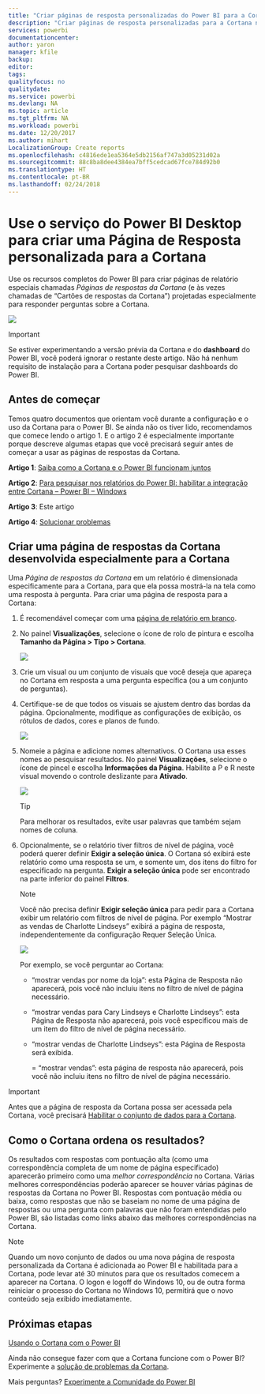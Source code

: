 ```yaml
---
title: "Criar páginas de resposta personalizadas do Power BI para a Cortana"
description: "Criar páginas de resposta personalizadas para a Cortana no Power BI"
services: powerbi
documentationcenter: 
author: yaron
manager: kfile
backup: 
editor: 
tags: 
qualityfocus: no
qualitydate: 
ms.service: powerbi
ms.devlang: NA
ms.topic: article
ms.tgt_pltfrm: NA
ms.workload: powerbi
ms.date: 12/20/2017
ms.author: mihart
LocalizationGroup: Create reports
ms.openlocfilehash: c4816ede1ea5364e5db2156af747a3d05231d02a
ms.sourcegitcommit: 88c8ba8dee4384ea7bff5cedcad67fce784d92b0
ms.translationtype: HT
ms.contentlocale: pt-BR
ms.lasthandoff: 02/24/2018
---
```

# <a name="use-power-bi-service-or-power-bi-desktop-to-create-a-custom-answer-page-for-cortana"></a>Use o serviço do Power BI Desktop para criar uma Página de Resposta personalizada para a Cortana
Use os recursos completos do Power BI para criar páginas de relatório especiais chamadas *Páginas de respostas da Cortana* (e às vezes chamadas de “Cartões de respostas da Cortana”) projetadas especialmente para responder perguntas sobre a Cortana.

![](media/service-cortana-answer-cards/power-bi-cortana.png)

> [!IMPORTANT]
> Se estiver experimentando a versão prévia da Cortana e do **dashboard** do Power BI, você poderá ignorar o restante deste artigo. Não há nenhum requisito de instalação para a Cortana poder pesquisar dashboards do Power BI.
> 
> 

## <a name="before-you-begin"></a>Antes de começar
Temos quatro documentos que orientam você durante a configuração e o uso da Cortana para o Power BI. Se ainda não os tiver lido, recomendamos que comece lendo o artigo 1. E o artigo 2 é especialmente importante porque descreve algumas etapas que você precisará seguir antes de começar a usar as páginas de respostas da Cortana.

**Artigo 1**: [Saiba como a Cortana e o Power BI funcionam juntos](service-cortana-intro.md)

**Artigo 2**: [Para pesquisar nos relatórios do Power BI: habilitar a integração entre Cortana – Power BI – Windows](service-cortana-enable.md)

**Artigo 3**: Este artigo

**Artigo 4**: [Solucionar problemas](service-cortana-troubleshoot.md)

## <a name="create-a-cortana-answer-page-designed-specifically-for-cortana"></a>Criar uma página de respostas da Cortana desenvolvida especialmente para a Cortana
Uma *Página de respostas da Cortana* em um relatório é dimensionada especificamente para a Cortana, para que ela possa mostrá-la na tela como uma resposta à pergunta.  Para criar uma página de resposta para a Cortana:

1. É recomendável começar com uma [página de relatório em branco](power-bi-report-add-page.md).
2. No painel **Visualizações**, selecione o ícone de rolo de pintura e escolha **Tamanho da Página > Tipo > Cortana**.
   
    ![](media/service-cortana-answer-cards/pbi-cortana-page-size-new.png)
3. Crie um visual ou um conjunto de visuais que você deseja que apareça no Cortana em resposta a uma pergunta específica (ou a um conjunto de perguntas).
4. Certifique-se de que todos os visuais se ajustem dentro das bordas da página.  Opcionalmente, modifique as configurações de exibição, os rótulos de dados, cores e planos de fundo.  
   
    ![](media/service-cortana-answer-cards/pbi_cortana_modify-new.png)
5. Nomeie a página e adicione nomes alternativos.  O Cortana usa esses nomes ao pesquisar resultados. No painel **Visualizações**, selecione o ícone de pincel e escolha **Informações da Página**. Habilite a P e R neste visual movendo o controle deslizante para **Ativado**.
   
    ![](media/service-cortana-answer-cards/pbi_cortana_names-newer.png)
   
   > [!TIP]
   > Para melhorar os resultados, evite usar palavras que também sejam nomes de coluna.
   > 
   > 
6. Opcionalmente, se o relatório tiver filtros de nível de página, você poderá querer definir **Exigir a seleção única**. O Cortana só exibirá este relatório como uma resposta se um, e somente um, dos itens do filtro for especificado na pergunta. **Exigir a seleção única** pode ser encontrado na parte inferior do painel **Filtros**.
   
   > [!NOTE]
   > Você não precisa definir **Exigir seleção única** para pedir para a Cortana exibir um relatório com filtros de nível de página.  Por exemplo “Mostrar as vendas de Charlotte Lindseys” exibirá a página de resposta, independentemente da configuração Requer Seleção Única.
   > 
   > 
   
     ![](media/service-cortana-answer-cards/pbi-cortana-single-selection-new.png)
   
      Por exemplo, se você perguntar ao Cortana:
   
   * “mostrar vendas por nome da loja”: esta Página de Resposta não aparecerá, pois você não incluiu itens no filtro de nível de página necessário.
   * “mostrar vendas para Cary Lindseys e Charlotte Lindseys”: esta Página de Resposta não aparecerá, pois você especificou mais de um item do filtro de nível de página necessário.
   * “mostrar vendas de Charlotte Lindseys”: esta Página de Resposta será exibida.
     
     = “mostrar vendas”: esta página de resposta não aparecerá, pois você não incluiu itens no filtro de nível de página necessário.

> [!IMPORTANT]
> Antes que a página de resposta da Cortana possa ser acessada pela Cortana, você precisará [Habilitar o conjunto de dados para a Cortana](service-cortana-enable.md).
> 
> 

## <a name="how-does-cortana-order-the-results"></a>Como o Cortana ordena os resultados?
Os resultados com respostas com pontuação alta (como uma correspondência completa de um nome de página especificado) aparecerão primeiro como uma *melhor correspondência* no Cortana. Várias melhores correspondências poderão aparecer se houver várias páginas de respostas da Cortana no Power BI. Respostas com pontuação média ou baixa, como respostas que não se baseiam no nome de uma página de respostas ou uma pergunta com palavras que não foram entendidas pelo Power BI, são listadas como links abaixo das melhores correspondências na Cortana.

> [!NOTE]
> Quando um novo conjunto de dados ou uma nova página de resposta personalizada da Cortana é adicionada ao Power BI e habilitada para a Cortana, pode levar até 30 minutos para que os resultados comecem a aparecer na Cortana. O logon e logoff do Windows 10, ou de outra forma reiniciar o processo do Cortana no Windows 10, permitirá que o novo conteúdo seja exibido imediatamente.
> 
> 

## <a name="next-steps"></a>Próximas etapas
[Usando o Cortana com o Power BI](service-cortana-intro.md)

Ainda não consegue fazer com que a Cortana funcione com o Power BI?  Experimente a [solução de problemas da Cortana](service-cortana-troubleshoot.md).

Mais perguntas? [Experimente a Comunidade do Power BI](http://community.powerbi.com/)

